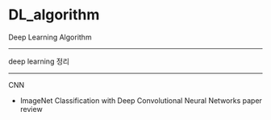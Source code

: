 # DL_algorithm
Deep Learning Algorithm

---

deep learning 정리

---

CNN
- ImageNet Classification with Deep Convolutional Neural Networks paper review
